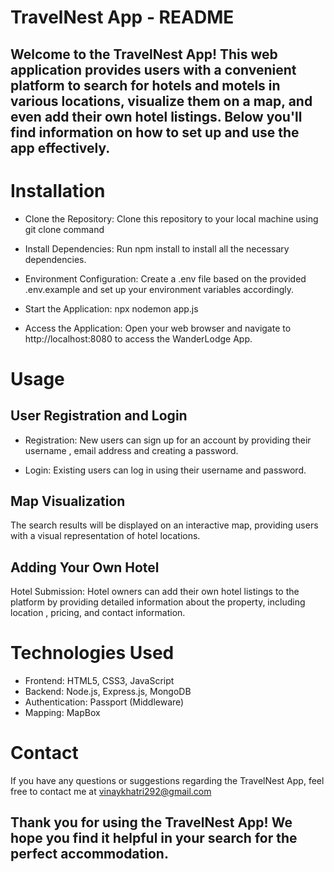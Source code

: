 # TravelNest App - README

## Welcome to the TravelNest App! This web application provides users with a convenient platform to search for hotels and motels in various locations, visualize them on a map, and even add their own hotel listings. Below you'll find information on how to set up and use the app effectively.

# Installation
- Clone the Repository: Clone this repository to your local machine using git clone command

- Install Dependencies: Run npm install to install all the necessary dependencies.

- Environment Configuration: Create a .env file based on the provided .env.example and set up your environment variables accordingly.

- Start the Application: npx nodemon app.js

- Access the Application: Open your web browser and navigate to http://localhost:8080 to access the WanderLodge App.

# Usage
## User Registration and Login
- Registration: New users can sign up for an account by providing their username , email address and creating a password.

- Login: Existing users can log in using their username and password.

## Map Visualization
The search results will be displayed on an interactive map, providing users with a visual representation of hotel locations.

## Adding Your Own Hotel
Hotel Submission: Hotel owners can add their own hotel listings to the platform by providing detailed information about the property, including location , pricing, and contact information.

# Technologies Used
- Frontend: HTML5, CSS3, JavaScript
- Backend: Node.js, Express.js, MongoDB
- Authentication: Passport (Middleware)
- Mapping: MapBox



# Contact
If you have any questions or suggestions regarding the TravelNest App, feel free to contact me at vinaykhatri292@gmail.com

## Thank you for using the TravelNest App! We hope you find it helpful in your search for the perfect accommodation.
